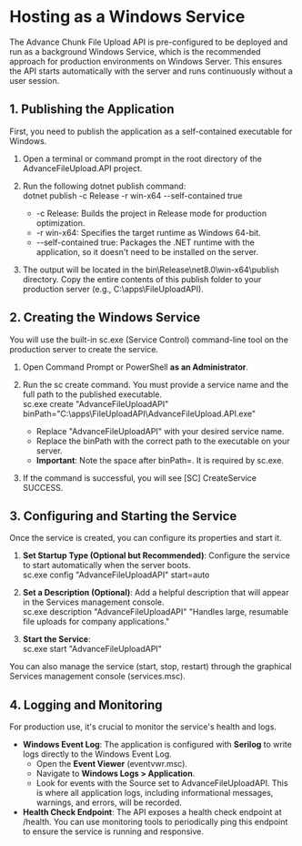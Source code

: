 # **Hosting as a Windows Service**

The Advance Chunk File Upload API is pre-configured to be deployed and run as a background Windows Service, which is the recommended approach for production environments on Windows Server. This ensures the API starts automatically with the server and runs continuously without a user session.

## **1\. Publishing the Application**

First, you need to publish the application as a self-contained executable for Windows.

1. Open a terminal or command prompt in the root directory of the AdvanceFileUpload.API project.  
2. Run the following dotnet publish command:  
   dotnet publish \-c Release \-r win-x64 \--self-contained true

   * \-c Release: Builds the project in Release mode for production optimization.  
   * \-r win-x64: Specifies the target runtime as Windows 64-bit.  
   * \--self-contained true: Packages the .NET runtime with the application, so it doesn't need to be installed on the server.  
3. The output will be located in the bin\\Release\\net8.0\\win-x64\\publish directory. Copy the entire contents of this publish folder to your production server (e.g., C:\\apps\\FileUploadAPI).

## **2\. Creating the Windows Service**

You will use the built-in sc.exe (Service Control) command-line tool on the production server to create the service.

1. Open Command Prompt or PowerShell **as an Administrator**.  
2. Run the sc create command. You must provide a service name and the full path to the published executable.  
   sc.exe create "AdvanceFileUploadAPI" binPath="C:\\apps\\FileUploadAPI\\AdvanceFileUpload.API.exe"

   * Replace "AdvanceFileUploadAPI" with your desired service name.  
   * Replace the binPath with the correct path to the executable on your server.  
   * **Important**: Note the space after binPath=. It is required by sc.exe.  
3. If the command is successful, you will see \[SC\] CreateService SUCCESS.

## **3\. Configuring and Starting the Service**

Once the service is created, you can configure its properties and start it.

1. **Set Startup Type (Optional but Recommended)**: Configure the service to start automatically when the server boots.  
   sc.exe config "AdvanceFileUploadAPI" start=auto

2. **Set a Description (Optional)**: Add a helpful description that will appear in the Services management console.  
   sc.exe description "AdvanceFileUploadAPI" "Handles large, resumable file uploads for company applications."

3. **Start the Service**:  
   sc.exe start "AdvanceFileUploadAPI"

You can also manage the service (start, stop, restart) through the graphical Services management console (services.msc).

## **4\. Logging and Monitoring**

For production use, it's crucial to monitor the service's health and logs.

* **Windows Event Log**: The application is configured with **Serilog** to write logs directly to the Windows Event Log.  
  * Open the **Event Viewer** (eventvwr.msc).  
  * Navigate to **Windows Logs \> Application**.  
  * Look for events with the Source set to AdvanceFileUploadAPI. This is where all application logs, including informational messages, warnings, and errors, will be recorded.  
* **Health Check Endpoint**: The API exposes a health check endpoint at /health. You can use monitoring tools to periodically ping this endpoint to ensure the service is running and responsive.